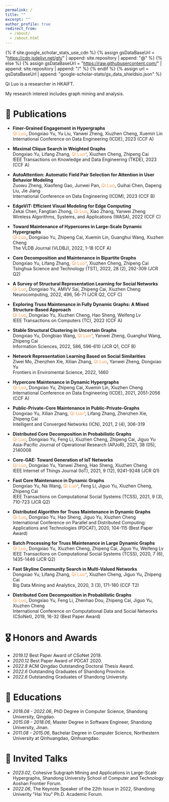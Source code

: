 ```yaml
---
permalink: /
title: ""
excerpt: ""
author_profile: true
redirect_from: 
  - /about/
  - /about.html
---
```


{% if site.google_scholar_stats_use_cdn %}
{% assign gsDataBaseUrl = "https://cdn.jsdelivr.net/gh/" | append: site.repository | append: "@" %}
{% else %}
{% assign gsDataBaseUrl = "https://raw.githubusercontent.com/" | append: site.repository | append: "/" %}
{% endif %}
{% assign url = gsDataBaseUrl | append: "google-scholar-stats/gs_data_shieldsio.json" %}

<span class='anchor' id='about-me'></span>

Qi Luo is a researcher in HKAIFT. 
<!-- and a postdoc of City University of Hongkong -->

My research interest includes graph mining and analysis.

<!-- <a href='https://scholar.google.com/citations?user=glQeJ0sAAAAJ'><img src="https://img.shields.io/endpoint?url={{ url | url_encode }}&logo=Google%20Scholar&labelColor=f6f6f6&color=9cf&style=flat&label=citations"></a>. -->


<!-- # 🔥 News
- *2022.02*: &nbsp;🎉🎉 Lorem ipsum dolor sit amet, consectetur adipiscing elit. Vivamus ornare aliquet ipsum, ac tempus justo dapibus sit amet. 
- *2022.02*: &nbsp;🎉🎉 Lorem ipsum dolor sit amet, consectetur adipiscing elit. Vivamus ornare aliquet ipsum, ac tempus justo dapibus sit amet.  -->

<!-- # 🔮 Projects

<div class='paper-box'><div class='paper-box-image'><div><div class="badge">CVPR 2016</div><img src='images/500x300.png' alt="sym" width="100%"></div></div>
<div class='paper-box-text' markdown="1">

[Deep Residual Learning for Image Recognition](https://openaccess.thecvf.com/content_cvpr_2016/papers/He_Deep_Residual_Learning_CVPR_2016_paper.pdf)

**Kaiming He**, Xiangyu Zhang, Shaoqing Ren, Jian Sun

[**Project**](https://scholar.google.com/citations?view_op=view_citation&hl=zh-CN&user=DhtAFkwAAAAJ&citation_for_view=DhtAFkwAAAAJ:ALROH1vI_8AC) <strong><span class='show_paper_citations' data='DhtAFkwAAAAJ:ALROH1vI_8AC'></span></strong>
- Lorem ipsum dolor sit amet, consectetur adipiscing elit. Vivamus ornare aliquet ipsum, ac tempus justo dapibus sit amet. 
</div>
</div> -->


# 📝 Publications 


<!-- - [Lorem ipsum dolor sit amet, consectetur adipiscing elit. Vivamus ornare aliquet ipsum, ac tempus justo dapibus sit amet](https://github.com), A, B, C, **CVPR 2020** -->



- **Finer-Grained Engagement in Hypergraphs**         
	<font color="#f79646">Qi Luo</font>, Dongxiao Yu, Yu Liu, Yanwei Zheng, Xiuzhen Cheng, Xuemin Lin        
	International Conference on Data Engineering (ICDE), 2023 (CCF A)   

- **Maximal Clique Search in Weighted Graphs**     
	Dongxiao Yu, Lifang Zhang, <font color="#f79646">Qi Luo*</font>, Xiuzhen Cheng, Zhipeng Cai        
	IEEE Transactions on Knowledge and Data Engineering (TKDE), 2023  (CCF A)

- **AutoAttention: Automatic Field Pair Selection for Attention in User Behavior Modeling**                    
	Zuowu Zheng, Xiaofeng Gao, Junwei Pan, <font color="#f79646">Qi Luo</font>, Guihai Chen, Dapeng Liu, Jie Jiang            
	International Conference on Data Engineering (ICDM), 2023 (CCF B)  

- **EdgeViT: Efficient Visual Modeling for Edge Computing**         
	Zekai Chen, Fangtian Zhong, <font color="#f79646">Qi Luo</font>, Xiao Zhang, Yanwei Zheng              
	Wireless Algorithms, Systems, and Applications (WASA), 2022 (CCF C)

- **Toward Maintenance of Hypercores in Large-Scale Dynamic Hypergraphs**        
	<font color="#f79646">Qi Luo</font>, Dongxiao Yu, Zhipeng Cai, Xuemin Lin, Guanghui Wang, Xiuzhen Cheng      
	The VLDB Journal (VLDBJ), 2022, 1-18  (CCF A)

- **Core Decomposition and Maintenance in Bipartite Graphs**     
	Dongxiao Yu, Lifang Zhang, <font color="#f79646">Qi Luo*</font>, Xiuzhen Cheng, Zhipeng Cai        
	Tsinghua Science and Technology (TST), 2022, 28 (2), 292-309  (JCR Q2)

- **A Survey of Structural Representation Learning for Social Networks**       
	<font color="#f79646">Qi Luo</font>, Dongxiao Yu, AMVV Sai, Zhipeng Cai, Xiuzhen Cheng     
	Neurocomputing, 2022, 496, 56-71  (JCR Q2, CCF C)

- **Exploring Truss Maintenance in Fully Dynamic Graphs: A Mixed Structure-Based Approach**     
	<font color="#f79646">Qi Luo</font>, Dongxiao Yu, Xiuzhen Cheng, Hao Sheng, Weifeng Lv      
	IEEE Transactions on Computers (TC), 2022 (CCF A)

- **Stable Structural Clustering in Uncertain Graphs**    
	Dongxiao Yu, Dongbiao Wang, <font color="#f79646">Qi Luo*</font>, Yanwei Zheng, Guanghui Wang, Zhipeng Cai      
	Information Sciences, 2022, 586, 596-610 (JCR Q1, CCF B)

- **Network Representation Learning Based on Social Similarities**   
	Ziwei Mo, Zhenzhen Xie, Xilian Zhang,  <font color="#f79646">Qi Luo</font>, Yanwei Zheng, Dongxiao Yu      
	Frontiers in Enviromental Science, 2022, 1460

- **Hypercore Maintenance in Dynamic Hypergraphs**      
	<font color="#f79646">Qi Luo</font>, Dongxiao Yu, Zhipeng Cai, Xuemin Lin, Xiuzhen Cheng       
	International Conference on Data Engineering (ICDE), 2021, 2051-2056  (CCF A)

- **Public-Private-Core Maintenance in Public-Private-Graphs**   
	Dongxiao Yu, Xilian Zhang, <font color="#f79646">Qi Luo*</font>, Lifang Zhang, Zhenzhen Xie, Zhipeng Cai       
	Intelligent and Converged Networks (ICN), 2021, 2 (4), 306-319

- **Distributed Core Decomposition in Probabilistic Graphs**      
	<font color="#f79646">Qi Luo</font>, Dongxiao Yu, Feng Li, Xiuzhen Cheng, Zhipeng Cai, Jiguo Yu        
	Asia-Pacific Journal of Operational Research (APJoR), 2021, 38 (05), 2140008

- **Core-GAE: Toward Generation of IoT Networks**     
	<font color="#f79646">Qi Luo</font>, Dongxiao Yu, Yanwei Zheng, Hao Sheng, Xiuzhen Cheng        
	IEEE Internet of Things Journal (IoT), 2021, 9 (12), 9241-9248  (JCR Q1)

- **Fast Core Maintenance in Dynamic Graphs**    
	Dongxiao Yu, Na Wang, <font color="#f79646">Qi Luo*</font>, Feng Li, Jiguo Yu, Xiuzhen Cheng, Zhipeng Cai         
	IEEE Transactions on Computational Social Systems (TCSS), 2021, 9 (3), 710-723 (JCR Q2)
  
- **Distributed Algorithm for Truss Maintenance in Dynamic Graphs**         
	<font color="#f79646">Qi Luo</font>, Dongxiao Yu, Hao Sheng, Jiguo Yu, Xiuzhen Cheng     
	International Conference on Parallel and Distributed Computing: Applications and Technologies (PDCAT), 2020, 104-115  (Best Paper Award)

- **Batch Processing for Truss Maintenance in Large Dynamic Graphs**        
	<font color="#f79646">Qi Luo</font>, Dongxiao Yu, Xiuzhen Cheng, Zhipeng Cai, Jiguo Yu, Weifeng Lv   
	IEEE Transactions on Computational Social Systems (TCSS), 2020, 7 (6), 1435-1446 (JCR Q2)

- **Fast Skyline Community Search in Multi-Valued Networks**    
	Dongxiao Yu, Lifang Zhang, <font color="#f79646">Qi Luo*</font>, Xiuzhen Cheng, Jiguo Yu, Zhipeng Cai       
	Big Data Mining and Analytics, 2020, 3 (3), 171-180 (CCF T2)

- **Distributed Core Decomposition in Probabilistic Graphs**         
	<font color="#f79646">Qi Luo</font>, Dongxiao Yu, Feng Li, Zhenhao Dou, Zhipeng Cai, Jiguo Yu, Xiuzhen Cheng       
	International Conference on Computational Data and Social Networks (CSoNet), 2019, 16-32 (Best Paper Award)






# 🎖 Honors and Awards
- *2019.12* Best Paper Award of CSoNet 2019. 
- *2020.12* Best Paper Award of PDCAT 2020.
- *2022.8* ACM Qingdao Outstanding Doctoral Thesis Award. 
- *2022.6* Outstanding Graduates of Shandong Province. 
- *2022.6* Outstanding Graduates of Shandong University. 
<!-- - *2023.4* Best Paper Award of CIDM 2023.   -->

# 📖 Educations
- *2018.08 - 2022.06*, PhD Degree in Computer Science, Shandong University, Qingdao. 
- *2015.08 - 2018.06*, Master Degree in Software Engineer, Shandong University, Jinan. 
- *2011.08 - 2015.06*, Bachelar Degree in Computer Science, Northestern University at Qinhuangdao, Qinhuangdao. 

# 💬 Invited Talks
- *2023.02*, Cohesive Subgraph Mining and Applications in Large-Scale Hypergraphs, Shandong University School of Computer and Technology Aoshan Frontier Forum. 
- *2022.06*, The Keynote Speaker of the 22th Issue in 2022, Shandong Univerity "Hai You" Ph.D. Academic Forum. 

<!-- - *2022.06*, Lorem ipsum dolor sit amet, consectetur adipiscing elit. Vivamus ornare aliquet ipsum, ac tempus justo dapibus sit amet.  \| [\[video\]](https://github.com/) -->

<!-- 
# 💻 Internships
- *2017.11 - 2018.02*, [JD](https://www.jd.com/), China. -->


